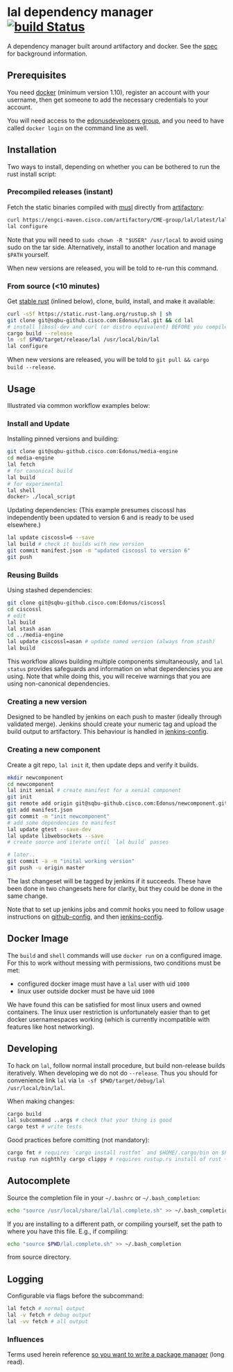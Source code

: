 # lal dependency manager [![build Status](https://engci-jenkins-gpk.cisco.com/jenkins/buildStatus/icon?job=team_CME/lal)](https://engci-jenkins-gpk.cisco.com/jenkins/job/team_CME/job/lal/)

A dependency manager built around artifactory and docker. See the [spec](./SPEC.md) for background information.

## Prerequisites
You need [docker](https://docs.docker.com/engine/installation/linux/) (minimum version 1.10), register an account with your username, then get someone to add the necessary credentials to your account.

You will need access to the [edonusdevelopers group](https://hub.docker.com/r/edonusdevelopers/), and you need to have called `docker login` on the command line as well.

## Installation
Two ways to install, depending on whether you can be bothered to run the rust install script:

### Precompiled releases (instant)
Fetch the static binaries compiled with [musl](http://www.musl-libc.org/) directly from [artifactory](https://engci-maven.cisco.com/artifactory/CME-group/lal/):

```sh
curl https://engci-maven.cisco.com/artifactory/CME-group/lal/latest/lal.tar | tar xz -C /usr/local
lal configure
```

Note that you will need to `sudo chown -R "$USER" /usr/local` to avoid using sudo on the tar side. Alternatively, install to another location and manage `$PATH` yourself.

When new versions are released, you will be told to re-run this command.

### From source (<10 minutes)
Get [stable rust](https://www.rust-lang.org/downloads.html) (inlined below), clone, build, install, and make it available:

```sh
curl -sSf https://static.rust-lang.org/rustup.sh | sh
git clone git@sqbu-github.cisco.com:Edonus/lal.git && cd lal
# install libssl-dev and curl (or distro equivalent) BEFORE you compile
cargo build --release
ln -sf $PWD/target/release/lal /usr/local/bin/lal
lal configure
```

When new versions are released, you will be told to `git pull && cargo build --release`.

## Usage
Illustrated via common workflow examples below:

### Install and Update
Installing pinned versions and building:

```sh
git clone git@sqbu-github.cisco.com:Edonus/media-engine
cd media-engine
lal fetch
# for canonical build
lal build
# for experimental
lal shell
docker> ./local_script
```

Updating dependencies:
(This example presumes ciscossl has independently been updated to version 6 and is ready to be used elsewhere.)

```sh
lal update ciscossl=6 --save
lal build # check it builds with new version
git commit manifest.json -m "updated ciscossl to version 6"
git push
```

### Reusing Builds
Using stashed dependencies:

```sh
git clone git@sqbu-github.cisco.com:Edonus/ciscossl
cd ciscossl
# edit
lal build
lal stash asan
cd ../media-engine
lal update ciscossl=asan # update named version (always from stash)
lal build
```

This workflow allows building multiple components simultaneously, and `lal status` provides safeguards and information on what dependencies you are using. Note that while doing this, you will receive warnings that you are using non-canonical dependencies.

### Creating a new version
Designed to be handled by jenkins on each push to master (ideally through validated merge). Jenkins should create your numeric tag and upload the build output to artifactory. This behaviour is handled in [jenkins-config](https://sqbu-github.cisco.com/Edonus/jenkins-config).

### Creating a new component
Create a git repo, `lal init` it, then update deps and verify it builds.

```sh
mkdir newcomponent
cd newcomponent
lal init xenial # create manifest for a xenial component
git init
git remote add origin git@sqbu-github.cisco.com:Edonus/newcomponent.git
git add manifest.json
git commit -m "init newcomponent"
# add some dependencies to manifest
lal update gtest --save-dev
lal update libwebsockets --save
# create source and iterate until `lal build` passes

# later..
git commit -a -m "inital working version"
git push -u origin master
```

The last changeset will be tagged by jenkins if it succeeds. These have been done in two changesets here for clarity, but they could be done  in the same change.

Note that to set up jenkins jobs and commit hooks you need to follow usage instructions on [github-config](https://sqbu-github.cisco.com/Edonus/github-config#usage), and then [jenkins-config](https://sqbu-github.cisco.com/Edonus/jenkins-config#usage).

## Docker Image
The `build` and `shell` commands will use `docker run` on a configured image. For this to work without messing with permissions, two conditions must be met:

- configured docker image must have a `lal` user with uid `1000`
- linux user outside docker must be have uid `1000`

We have found this can be satisfied for most linux users and owned containers. The linux user restriction is unfortunately easier than to get docker usernamespaces working (which is currently incompatible with features like host networking).

## Developing
To hack on `lal`, follow normal install procedure, but build non-release builds iteratively.
When developing we do not do `--release`. Thus you should for convenience link `lal` via `ln -sf $PWD/target/debug/lal /usr/local/bin/lal`.

When making changes:

```sh
cargo build
lal subcommand ..args # check that your thing is good
cargo test # write tests
```

Good practices before comitting (not mandatory):

```sh
cargo fmt # requires `cargo install rustfmt` and $HOME/.cargo/bin on $PATH
rustup run nighthly cargo clippy # requires rustup.rs install of rust + nightly install of clippy
```

## Autocomplete
Source the completion file in your `~/.bashrc` or `~/.bash_completion`:

```sh
echo "source /usr/local/share/lal/lal.complete.sh" >> ~/.bash_completion
```

If you are installing to a different path, or compiling yourself, set the path to where you have this file. E.g., if compiling:

```sh
echo "source $PWD/lal.complete.sh" >> ~/.bash_completion
```

from source directory.

## Logging
Configurable via flags before the subcommand:

```sh
lal fetch # normal output
lal -v fetch # debug output
lal -vv fetch # all output
```

### Influences
Terms used herein reference [so you want to write a package manager](https://medium.com/@sdboyer/so-you-want-to-write-a-package-manager-4ae9c17d9527#.rlvjqxc4r) (long read).
